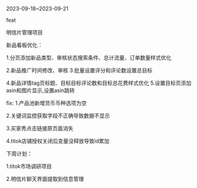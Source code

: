 2023-09-18~2023-09-21

feat

明信片管理项目

新品看板优化：

1.分页添加新品类型、审核状态搜索条件、总计流量、订单数量样式优化

2.新品推广时间修改、审核
3.批量设置评分和评论数设置总目标

4.新品详情tag页标题、目标目标评论数和目标总花费样式优化
5.设置目标页添加asin和图片显示,设置asin跳转

fix:
1.产品池新增货币币种选项为空

2.关键词监控获取字段不正确导致数据不显示

3.买家秀点击链接原页面消失

4.titok店铺授权关闭后变量没释放导致id累加

下周计划：

1.titok市场调研项目

2.明信片聊天界面提取到信息管理
